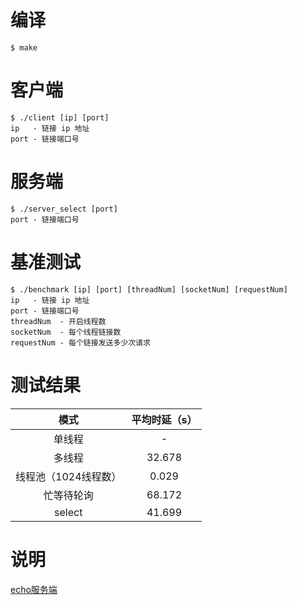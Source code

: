 # 编译
```
$ make
```
# 客户端
```
$ ./client [ip] [port]
ip   - 链接 ip 地址
port - 链接端口号
```
# 服务端
```
$ ./server_select [port]
port - 链接端口号
```
# 基准测试
```
$ ./benchmark [ip] [port] [threadNum] [socketNum] [requestNum]
ip   - 链接 ip 地址
port - 链接端口号
threadNum  - 开启线程数
socketNum  - 每个线程链接数
requestNum - 每个链接发送多少次请求
```
# 测试结果
|         模式         | 平均时延（s） |
| :------------------: | :-----------: |
|        单线程        |       -       |
|        多线程        |    32.678     |
| 线程池（1024线程数） |     0.029     |
|      忙等待轮询      |    68.172     |
|        select        |    41.699     |
# 说明
[echo服务端](http://hh-yzm.com/index.php/archives/47/)
